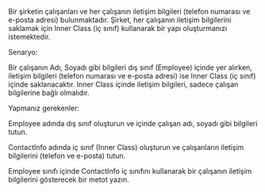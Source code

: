 Bir şirketin çalışanları ve her çalışanın iletişim bilgileri (telefon numarası ve e-posta adresi) bulunmaktadır. Şirket, her çalışanın iletişim bilgilerini saklamak için Inner Class (iç sınıf) kullanarak bir yapı oluşturmanızı istemektedir.

Senaryo:

Bir çalışanın Adı, Soyadı gibi bilgileri dış sınıf (Employee) içinde yer alırken, iletişim bilgileri (telefon numarası ve e-posta adresi) ise Inner Class (iç sınıf) içinde saklanacaktır. Inner Class içinde iletişim bilgileri, sadece çalışan bilgilerine bağlı olmalıdır.

Yapmanız gerekenler:

Employee adında dış sınıf oluşturun ve içinde çalışan adı, soyadı gibi bilgileri tutun.

ContactInfo adında iç sınıf (Inner Class) oluşturun ve çalışanların iletişim bilgilerini (telefon ve e-posta) tutun.

Employee sınıfı içinde ContactInfo iç sınıfını kullanarak bir çalışanın iletişim bilgilerini gösterecek bir metot yazın.